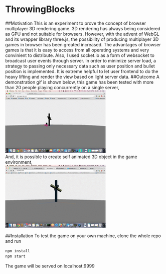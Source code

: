 # ThrowingBlocks
##Motivation
This is an experiment to prove the concept of browser multiplayer 3D rendering game. 3D rendering has always being considered as GPU and not suitable for browsers. However, with the advent of WebGL and its wrapper library three.js, the possibility of producing multiplayer 3D games in browser has been greated increased. The advantages of browser games is that it is easy to access from all operating systems and very convinient to distribute.
Also, I used socket.io as a form of websocket to broadcast user events through server. In order to minimize server load, a strategy to passing only necessary data such as user position and bullet position is implemented. It is extreme helpful to let user frontend to do the heavy lifting and render the view based on light server data.
##Outcome
A demonstration gif is shown below, this game has been tested with more than 20 people playing concurrently on a single server,  
![alt text](https://github.com/bosonX/ThrowingBlocks/raw/master/img/throw.gif "Throw")  
And, it is possible to create self animated 3D object in the game environment,  
![alt text](https://github.com/bosonX/ThrowingBlocks/raw/master/img/animate.gif "Animate")  

##Installation
To test the game on your own machine, clone the whole repo and run
```javascript
npm install
npm start
```
The game will be served on localhost:9999
